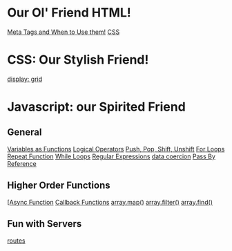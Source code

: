 <!-- TITLE: Language Notes -->
<!-- SUBTITLE: Notes and Tips on our Various Languages -->

# Our Ol' Friend HTML!
[Meta Tags and When to Use them!](html/meta-tags)
[CSS](language-notes/css)
# CSS: Our Stylish Friend!
[display: grid](css/grid-class)
# Javascript: our Spirited Friend 
## General
[Variables as Functions](javascript/variables-as-functions)
[Logical Operators](javascript/logical-operators)
[Push, Pop, Shift, Unshift](javascript/push-pop-shift-unshift)
[For Loops](javascript/for-loops)
[Repeat Function](javascript/repeat-function)
[While Loops](javascript/while-loops)
[Regular Expressions](javascript/regular-expressions)
[data coercion](javascript/data-coercion)
[Pass By Reference](javascript/pass-by-reference)
## Higher Order Functions
[[Async Function](javascript/async-functions)
[Callback Functions](javascript/callback-functions)
[array.map()](javascript/map)
[array.filter()](javascript/filter)
[array.find()](javascript/find)
## Fun with Servers
[routes](javascript/routes)

